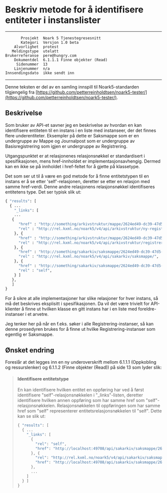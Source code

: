 Beskriv metode for å identifisere entiteter i instanslister
===========================================================

 ------------------  ---------------------------------
           Prosjekt  Noark 5 Tjenestegresesnitt
           Kategori  Versjon 1.0 beta
        Alvorlighet  protest
       Meldingstype  utelatt
    Brukerreferanse  pere@hungry.com
        Dokumentdel  6.1.1.1 Finne objekter (Read)
         Sidenummer  13
        Linjenummer  n/a
    Innsendingsdato  ikke sendt inn
 ------------------  ---------------------------------

Denne teksten er del av en samling innspill til Noark5-standarden
tilgjengelig fra [https://github.com/petterreinholdtsen/noark5-tester/](https://github.com/petterreinholdtsen/noark5-tester/).

Beskrivelse
-----------

Som bruker av API-et savner jeg en beskrivelse av hvordan en kan
identifisere entiteten til en instans i en liste med instanseer, der
det finnes flere underentiteter.  Eksempler på dette er Saksmappe som
er en undergruppe av Mappe og Journalpost som er undergruppe av
Basisregistrering som igjen er undergruppe av Registrering.

Utgangspunktet er at relasjonenes relasjonsnøkkel er standardisert i
spesifikasjonen, mens href-innholdet er implementasjonsavhengig.
Dermed kan en ikke se på innholdet i href-feltet for å gjette på
klassetype.

Det som ser ut til å være en god metode for å finne entitetstypen til
en instans er å se etter 'self'-relasjonen, deretter se etter en
relasjon med samme href-verdi.  Denne andre relasjonens
relasjonsnøkkel identifiseres entitetens type.  Det ser typisk slik
ut:

```Python
{ "results": [
  { ...
    "_links": [
    ...
   {
      "href" : "http://something/arkivstruktur/mappe/2624ed49-dc39-47d5-8966-52f9fdc75868/ny-registrering/",
      "rel" : "http://rel.kxml.no/noark5/v4/api/arkivstruktur/ny-registrering/",
    }, {
      "href" : "http://something/arkivstruktur/mappe/2624ed49-dc39-47d5-8966-52f9fdc75868/registrering/",
      "rel" : "http://rel.kxml.no/noark5/v4/api/arkivstruktur/registrering/",
    }, {
      "href" : "http://something/sakarkiv/saksmappe/2624ed49-dc39-47d5-8966-52f9fdc75868/",
      "rel" : "http://rel.kxml.no/noark5/v4/api/sakarkiv/saksmappe/",
    }, {
      "href" : "http://something/sakarkiv/saksmappe/2624ed49-dc39-47d5-8966-52f9fdc75868/",
      "rel" : "self",
    } ]
   },
   ]
}
```

For å sikre at alle implementasjoner har slike relasjoner for hver
instans, så må det beskrives eksplisitt i spesifikasjonen.  Da vil det
være trivielt for API-klienter å finne ut hvilken klasse en gitt
instans har i en liste med foreldre-instanser i et arvetre.

Jeg tenker her på når en f.eks. søker i alle Registrering-instanser,
så kan denne prosedyren brukes for å finne ut hvilke
Registrering-instanser som egentlig er Saksmappe.

Ønsket endring
--------------

Foreslår at det legges inn en ny underoverskrift mellom 6.1.1.1
(Oppkobling og ressurslenker) og 6.1.1.2 (Finne objekter (Read)) på
side 13 som lyder slik:

> #### Identifisere entitetstype
>
> En kan identifisere hvilken entitet en oppføring har ved å først
> identifisere "self"-relasjonsnøkkelen i "_links"-listen, deretter
> identifisere hvilken annen oppføring som har samme href som
> "self"-relasjonsnøkkelen.  Relasjonsnøkkelen til oppføringen som har
> samme href som "self" representerer entitetsrelasjonsnøkkelen til
> "self".    Dette kan se slik ut:
>
> ```Python
> { "results": [
>   { ...
>     "_links": [
>       {
>         "rel": "self",
>         "href": "http://localhost:49708/api/sakarkiv/saksmappe/2624ed49-dc39-47d5-8966-52f9fdc75868/"
>       }, {
>         "rel": "http://rel.kxml.no/noark5/v4/api/sakarkiv/saksmappe/",
>         "href": "http://localhost:49708/api/sakarkiv/saksmappe/2624ed49-dc39-47d5-8966-52f9fdc75868/"
>       },
>       ...
>     ]
>   } ]
> }
> ```
